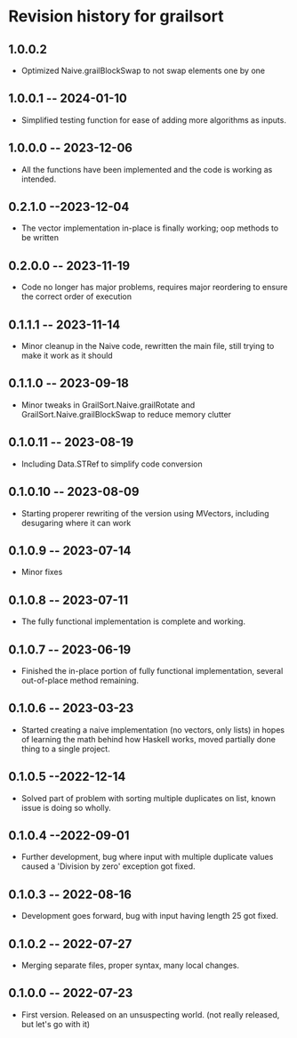 # Revision history for grailsort

## 1.0.0.2

* Optimized Naive.grailBlockSwap to not swap elements one by one

## 1.0.0.1 -- 2024-01-10

* Simplified testing function for ease of adding more algorithms as inputs.

## 1.0.0.0 -- 2023-12-06

* All the functions have been implemented and the code is working as intended.

## 0.2.1.0 --2023-12-04

* The vector implementation in-place is finally working; oop methods to be written

## 0.2.0.0 -- 2023-11-19

* Code no longer has major problems, requires major reordering to ensure the correct order of execution

## 0.1.1.1 -- 2023-11-14

* Minor cleanup in the Naive code, rewritten the main file, still trying to make it work as it should

## 0.1.1.0 -- 2023-09-18

* Minor tweaks in GrailSort.Naive.grailRotate and GrailSort.Naive.grailBlockSwap to reduce memory clutter

## 0.1.0.11 -- 2023-08-19

* Including Data.STRef to simplify code conversion

## 0.1.0.10 -- 2023-08-09

* Starting properer rewriting of the version using MVectors, including desugaring where it can work

## 0.1.0.9 -- 2023-07-14

* Minor fixes

## 0.1.0.8 -- 2023-07-11

* The fully functional implementation is complete and working.

## 0.1.0.7 -- 2023-06-19

* Finished the in-place portion of fully functional implementation, several out-of-place method remaining.

## 0.1.0.6 -- 2023-03-23

* Started creating a naive implementation (no vectors, only lists) in hopes of learning the math behind how Haskell works, moved partially done thing to a single project.

## 0.1.0.5 --2022-12-14

* Solved part of problem with sorting multiple duplicates on list, known issue is doing so wholly.

## 0.1.0.4 --2022-09-01

* Further development, bug where input with multiple duplicate values caused a 'Division by zero' exception got fixed.

## 0.1.0.3 -- 2022-08-16

* Development goes forward, bug with input having length 25 got fixed.

## 0.1.0.2 -- 2022-07-27

* Merging separate files, proper syntax, many local changes.

## 0.1.0.0 -- 2022-07-23

* First version. Released on an unsuspecting world. (not really released, but let's go with it)
